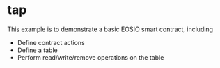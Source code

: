 # tap

This example is to demonstrate a basic EOSIO smart contract, including

- Define contract actions
- Define a table
- Perform read/write/remove operations on the table
